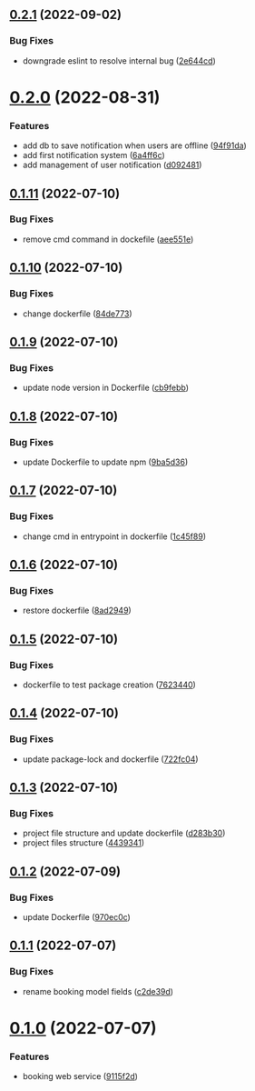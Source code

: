 ## [0.2.1](https://github.com/SmartWasteCollection/booking-microservice/compare/v0.2.0...v0.2.1) (2022-09-02)


### Bug Fixes

* downgrade eslint to resolve internal bug ([2e644cd](https://github.com/SmartWasteCollection/booking-microservice/commit/2e644cd533bc0369472a4a95392b903f4e84b726))

# [0.2.0](https://github.com/SmartWasteCollection/booking-microservice/compare/v0.1.11...v0.2.0) (2022-08-31)


### Features

* add db to save notification when users are offline ([94f91da](https://github.com/SmartWasteCollection/booking-microservice/commit/94f91da2082b1066e49aee3df4dd5aa52c935c80))
* add first notification system ([6a4ff6c](https://github.com/SmartWasteCollection/booking-microservice/commit/6a4ff6cf08cd8efd5521cc2fe5e74c197e35fa42))
* add management of user notification ([d092481](https://github.com/SmartWasteCollection/booking-microservice/commit/d0924816bfef57adc079d22d655e702fd2f05f3c))

## [0.1.11](https://github.com/SmartWasteCollection/booking-microservice/compare/v0.1.10...v0.1.11) (2022-07-10)


### Bug Fixes

* remove cmd command in dockefile ([aee551e](https://github.com/SmartWasteCollection/booking-microservice/commit/aee551eab4206352b4fea72deed3192db61f8d4f))

## [0.1.10](https://github.com/SmartWasteCollection/booking-microservice/compare/v0.1.9...v0.1.10) (2022-07-10)


### Bug Fixes

* change dockerfile ([84de773](https://github.com/SmartWasteCollection/booking-microservice/commit/84de773e5d00239b9aafa65404d734ebf840168f))

## [0.1.9](https://github.com/SmartWasteCollection/booking-microservice/compare/v0.1.8...v0.1.9) (2022-07-10)


### Bug Fixes

* update node version in Dockerfile ([cb9febb](https://github.com/SmartWasteCollection/booking-microservice/commit/cb9febbf18c39b02f857093e85d69a2087556303))

## [0.1.8](https://github.com/SmartWasteCollection/booking-microservice/compare/v0.1.7...v0.1.8) (2022-07-10)


### Bug Fixes

* update Dockerfile to update npm ([9ba5d36](https://github.com/SmartWasteCollection/booking-microservice/commit/9ba5d367911596d576c92aed6e99fdd16bd4d997))

## [0.1.7](https://github.com/SmartWasteCollection/booking-microservice/compare/v0.1.6...v0.1.7) (2022-07-10)


### Bug Fixes

* change cmd in entrypoint in dockerfile ([1c45f89](https://github.com/SmartWasteCollection/booking-microservice/commit/1c45f89033fd2bf1abf930a3b8c78e96eff3697e))

## [0.1.6](https://github.com/SmartWasteCollection/booking-microservice/compare/v0.1.5...v0.1.6) (2022-07-10)


### Bug Fixes

* restore dockerfile ([8ad2949](https://github.com/SmartWasteCollection/booking-microservice/commit/8ad2949dbc862081727b7cc85e0c85d27767f463))

## [0.1.5](https://github.com/SmartWasteCollection/booking-microservice/compare/v0.1.4...v0.1.5) (2022-07-10)


### Bug Fixes

* dockerfile to test package creation ([7623440](https://github.com/SmartWasteCollection/booking-microservice/commit/76234401853f6439849fff9e243500ef3ade4036))

## [0.1.4](https://github.com/SmartWasteCollection/booking-microservice/compare/v0.1.3...v0.1.4) (2022-07-10)


### Bug Fixes

* update package-lock and dockerfile ([722fc04](https://github.com/SmartWasteCollection/booking-microservice/commit/722fc04763491c40f1bd0d9d0281439c307899ce))

## [0.1.3](https://github.com/SmartWasteCollection/booking-microservice/compare/v0.1.2...v0.1.3) (2022-07-10)


### Bug Fixes

* project file structure and update dockerfile ([d283b30](https://github.com/SmartWasteCollection/booking-microservice/commit/d283b306cdeaf744560bb83d17c5981a06ce7b58))
* project files structure ([4439341](https://github.com/SmartWasteCollection/booking-microservice/commit/4439341c353272c9334639ebf55745f9de7fe20d))

## [0.1.2](https://github.com/SmartWasteCollection/booking-microservice/compare/v0.1.1...v0.1.2) (2022-07-09)


### Bug Fixes

* update Dockerfile ([970ec0c](https://github.com/SmartWasteCollection/booking-microservice/commit/970ec0cd5cdbdbfb44d77bad8537809ba2151896))

## [0.1.1](https://github.com/SmartWasteCollection/booking-microservice/compare/v0.1.0...v0.1.1) (2022-07-07)


### Bug Fixes

* rename booking model fields ([c2de39d](https://github.com/SmartWasteCollection/booking-microservice/commit/c2de39da9b1b62822ab1d3e971a9fc35556853ad))

# [0.1.0](https://github.com/SmartWasteCollection/booking-microservice/compare/v0.0.1...v0.1.0) (2022-07-07)


### Features

* booking web service ([9115f2d](https://github.com/SmartWasteCollection/booking-microservice/commit/9115f2d8bed41e6a2f915cfafa3d947499fac155))
